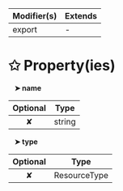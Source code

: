 | Modifier(s)                            | Extends                                    |
|----------------------------------------|--------------------------------------------|
| export | - |

# &#10025; Property(ies)

&nbsp;&nbsp; **&#10148; name**

| Optional                           | Type                         |
|:----------------------------------:|------------------------------|
| ✘ | string |

&nbsp;&nbsp; **&#10148; type**

| Optional                           | Type                         |
|:----------------------------------:|------------------------------|
| ✘ | ResourceType |